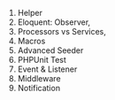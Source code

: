 1. Helper
2. Eloquent: Observer,
3. Processors vs Services,
4. Macros
5. Advanced Seeder
6. PHPUnit Test
8. Event & Listener
9. Middleware
10. Notification

